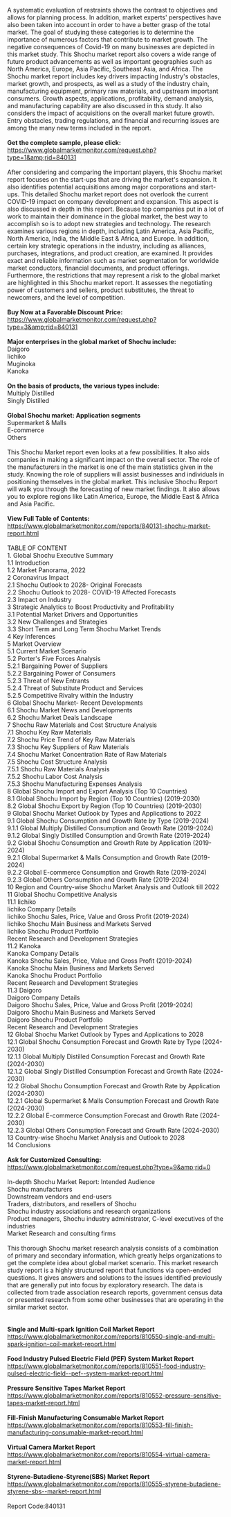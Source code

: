 A systematic evaluation of restraints shows the contrast to objectives and allows for planning process. In addition, market experts' perspectives have also been taken into account in order to have a better grasp of the total market. The goal of studying these categories is to determine the importance of numerous factors that contribute to market growth. The negative consequences of Covid-19 on many businesses are depicted in this market study. This Shochu market report also covers a wide range of future product advancements as well as important geographies such as North America, Europe, Asia Pacific, Southeast Asia, and Africa. The Shochu market report includes key drivers impacting Industry's obstacles, market growth, and prospects, as well as a study of the industry chain, manufacturing equipment, primary raw materials, and upstream important consumers. Growth aspects, applications, profitability, demand analysis, and manufacturing capability are also discussed in this study. It also considers the impact of acquisitions on the overall market future growth. Entry obstacles, trading regulations, and financial and recurring issues are among the many new terms included in the report.<br /><br /><strong>Get the complete sample, please click:</strong><br /><a href="https://www.globalmarketmonitor.com/request.php?type=1&amp;rid=840131">https://www.globalmarketmonitor.com/request.php?type=1&amp;rid=840131</a><br /><br />After considering and comparing the important players, this Shochu market report focuses on the start-ups that are driving the market's expansion. It also identifies potential acquisitions among major corporations and start-ups. This detailed Shochu market report does not overlook the current COVID-19 impact on company development and expansion. This aspect is also discussed in depth in this report. Because top companies put in a lot of work to maintain their dominance in the global market, the best way to accomplish so is to adopt new strategies and technology. The research examines various regions in depth, including Latin America, Asia Pacific, North America, India, the Middle East &amp; Africa, and Europe. In addition, certain key strategic operations in the industry, including as alliances, purchases, integrations, and product creation, are examined. It provides exact and reliable information such as market segmentation for worldwide market conductors, financial documents, and product offerings. Furthermore, the restrictions that may represent a risk to the global market are highlighted in this Shochu market report. It assesses the negotiating power of customers and sellers, product substitutes, the threat to newcomers, and the level of competition.<br /><br /><strong>Buy Now at a Favorable Discount Price:</strong><br /><a href="https://www.globalmarketmonitor.com/request.php?type=3&amp;rid=840131">https://www.globalmarketmonitor.com/request.php?type=3&amp;rid=840131</a><br /><br /><strong>Major enterprises in the global market of Shochu include:</strong><br /> Daigoro <br />Iichiko <br />Muginoka <br />Kanoka <br /><br /><strong>On the basis of products, the various types include:</strong><br />Multiply Distilled <br />Singly Distilled <br /><br /><strong>Global Shochu market: Application segments</strong><br />Supermarket &amp; Malls <br />E-commerce <br />Others <br /><br />This Shochu Market report even looks at a few possibilities. It also aids companies in making a significant impact on the overall sector. The role of the manufacturers in the market is one of the main statistics given in the study. Knowing the role of suppliers will assist businesses and individuals in positioning themselves in the global market. This inclusive Shochu Report will walk you through the forecasting of new market findings. It also allows you to explore regions like Latin America, Europe, the Middle East &amp; Africa and Asia Pacific.<br /><br /><strong>View Full Table of Contents:</strong><br /><a href="https://www.globalmarketmonitor.com/reports/840131-shochu-market-report.html">https://www.globalmarketmonitor.com/reports/840131-shochu-market-report.html</a><br /><br />TABLE OF CONTENT<br />1. Global Shochu Executive Summary<br />1.1 Introduction<br />1.2 Market Panorama, 2022<br />2 Coronavirus Impact<br />2.1 Shochu Outlook to 2028- Original Forecasts<br />2.2 Shochu Outlook to 2028- COVID-19 Affected Forecasts<br />2.3 Impact on Industry<br />3 Strategic Analytics to Boost Productivity and Profitability<br />3.1 Potential Market Drivers and Opportunities<br />3.2 New Challenges and Strategies<br />3.3 Short Term and Long Term Shochu Market Trends<br />4 Key Inferences<br />5 Market Overview<br />5.1 Current Market Scenario<br />5.2 Porter's Five Forces Analysis<br />5.2.1 Bargaining Power of Suppliers<br />5.2.2 Bargaining Power of Consumers<br />5.2.3 Threat of New Entrants<br />5.2.4 Threat of Substitute Product and Services<br />5.2.5 Competitive Rivalry within the Industry<br />6 Global Shochu Market- Recent Developments<br />6.1 Shochu Market News and Developments<br />6.2 Shochu Market Deals Landscape<br />7 Shochu Raw Materials and Cost Structure Analysis<br />7.1 Shochu Key Raw Materials<br />7.2 Shochu Price Trend of Key Raw Materials<br />7.3 Shochu Key Suppliers of Raw Materials<br />7.4 Shochu Market Concentration Rate of Raw Materials<br />7.5 Shochu Cost Structure Analysis<br />7.5.1 Shochu Raw Materials Analysis<br />7.5.2 Shochu Labor Cost Analysis<br />7.5.3 Shochu Manufacturing Expenses Analysis<br />8 Global Shochu Import and Export Analysis (Top 10 Countries)<br />8.1 Global Shochu Import by Region (Top 10 Countries) (2019-2030)<br />8.2 Global Shochu Export by Region (Top 10 Countries) (2019-2030)<br />9 Global Shochu Market Outlook by Types and Applications to 2022<br />9.1 Global Shochu Consumption and Growth Rate by Type (2019-2024)<br />9.1.1 Global Multiply Distilled Consumption and Growth Rate (2019-2024)<br />9.1.2 Global Singly Distilled Consumption and Growth Rate (2019-2024)<br />9.2 Global Shochu Consumption and Growth Rate by Application (2019-2024)<br />9.2.1  Global Supermarket &amp; Malls Consumption and Growth Rate (2019-2024)<br />9.2.2  Global E-commerce Consumption and Growth Rate (2019-2024)<br />9.2.3  Global Others Consumption and Growth Rate (2019-2024)<br />10 Region and Country-wise Shochu Market Analysis and Outlook till 2022<br />11 Global Shochu Competitive Analysis<br />11.1 Iichiko<br />Iichiko Company Details<br />Iichiko Shochu Sales, Price, Value and Gross Profit (2019-2024)<br />Iichiko Shochu Main Business and Markets Served<br />Iichiko Shochu Product Portfolio<br />Recent Research and Development Strategies<br />11.2 Kanoka<br />Kanoka Company Details<br />Kanoka Shochu Sales, Price, Value and Gross Profit (2019-2024)<br />Kanoka Shochu Main Business and Markets Served<br />Kanoka Shochu Product Portfolio<br />Recent Research and Development Strategies<br />11.3 Daigoro<br />Daigoro Company Details<br />Daigoro Shochu Sales, Price, Value and Gross Profit (2019-2024)<br />Daigoro Shochu Main Business and Markets Served<br />Daigoro Shochu Product Portfolio<br />Recent Research and Development Strategies<br />12 Global Shochu Market Outlook by Types and Applications to 2028<br />12.1 Global Shochu Consumption Forecast and Growth Rate by Type (2024-2030)<br />12.1.1 Global Multiply Distilled Consumption Forecast and Growth Rate (2024-2030)<br />12.1.2 Global Singly Distilled Consumption Forecast and Growth Rate (2024-2030)<br />12.2 Global Shochu Consumption Forecast and Growth Rate by Application (2024-2030)<br />12.2.1 Global Supermarket &amp; Malls Consumption Forecast and Growth Rate (2024-2030)<br />12.2.2 Global E-commerce Consumption Forecast and Growth Rate (2024-2030)<br />12.2.3 Global Others Consumption Forecast and Growth Rate (2024-2030)<br />13 Country-wise Shochu Market Analysis and Outlook to 2028<br />14 Conclusions<br /><br /><strong>Ask for Customized Consulting:</strong><br /><a href="https://www.globalmarketmonitor.com/request.php?type=9&amp;rid=0">https://www.globalmarketmonitor.com/request.php?type=9&amp;rid=0</a><br /><br />In-depth Shochu Market Report: Intended Audience<br />Shochu manufacturers<br />Downstream vendors and end-users<br />Traders, distributors, and resellers of Shochu<br />Shochu industry associations and research organizations<br />Product managers, Shochu industry administrator, C-level executives of the industries<br />Market Research and consulting firms<br /><br />This thorough Shochu market research analysis consists of a combination of primary and secondary information, which greatly helps organizations to get the complete idea about global market scenario. This market research study report is a highly structured report that functions via open-ended questions. It gives answers and solutions to the issues identified previously that are generally put into focus by exploratory research. The data is collected from trade association research reports, government census data or presented research from some other businesses that are operating in the similar market sector. <br /><br /><strong><br /></strong><strong>Single and Multi-spark Ignition Coil Market Report</strong><br /><a href="https://www.globalmarketmonitor.com/reports/810550-single-and-multi-spark-ignition-coil-market-report.html">https://www.globalmarketmonitor.com/reports/810550-single-and-multi-spark-ignition-coil-market-report.html</a><br /><br /><strong>Food Industry Pulsed Electric Field (PEF) System Market Report</strong><br /><a href="https://www.globalmarketmonitor.com/reports/810551-food-industry-pulsed-electric-field--pef--system-market-report.html">https://www.globalmarketmonitor.com/reports/810551-food-industry-pulsed-electric-field--pef--system-market-report.html</a><br /><br /><strong>Pressure Sensitive Tapes Market Report</strong><br /><a href="https://www.globalmarketmonitor.com/reports/810552-pressure-sensitive-tapes-market-report.html">https://www.globalmarketmonitor.com/reports/810552-pressure-sensitive-tapes-market-report.html</a><br /><br /><strong>Fill-Finish Manufacturing Consumable Market Report</strong><br /><a href="https://www.globalmarketmonitor.com/reports/810553-fill-finish-manufacturing-consumable-market-report.html">https://www.globalmarketmonitor.com/reports/810553-fill-finish-manufacturing-consumable-market-report.html</a><br /><br /><strong>Virtual Camera Market Report</strong><br /><a href="https://www.globalmarketmonitor.com/reports/810554-virtual-camera-market-report.html">https://www.globalmarketmonitor.com/reports/810554-virtual-camera-market-report.html</a><br /><br /><strong>Styrene-Butadiene-Styrene(SBS) Market Report</strong><br /><a href="https://www.globalmarketmonitor.com/reports/810555-styrene-butadiene-styrene-sbs--market-report.html">https://www.globalmarketmonitor.com/reports/810555-styrene-butadiene-styrene-sbs--market-report.html</a><br /><br />Report Code:840131</p>
